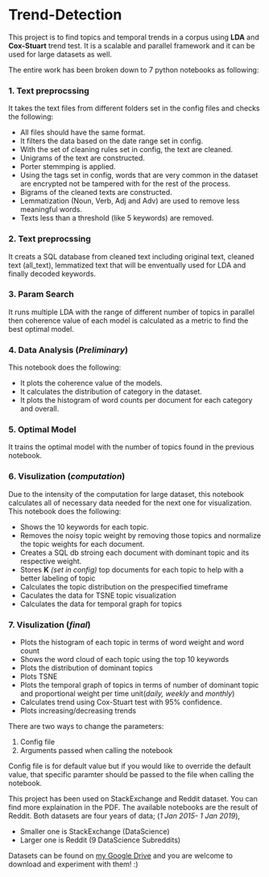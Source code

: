 Trend-Detection
===============


This project is to find topics and temporal trends in a corpus using **LDA** and **Cox-Stuart** trend test. It is a scalable and parallel framework and it can be used for large datasets as well. 

The entire work has been broken down to 7 python notebooks as following:

### 1. Text preprocssing ###

It takes the text files from different folders set in the config files and checks the following:

  * All files should have the same format.
  * It filters the data based on the date range set in config.
  * With the set of cleaning rules set in config, the text are cleaned.
  * Unigrams of the text are constructed.
  * Porter stemmping is applied.
  * Using the tags set in config, words that are very common in the dataset are encrypted not be tampered with for the rest of the process.
  * Bigrams of the cleaned texts are constructed.
  * Lemmatization (Noun, Verb, Adj and Adv) are used to remove less meaningful words.
  * Texts less than a threshold (like 5 keywords) are removed.
  
### 2. Text preprocssing ###

It creats a SQL database from cleaned text including original text, cleaned text (all_text), lemmatized text that will be enventually used for LDA and finally decoded keywords.


### 3. Param Search ###

It runs multiple LDA with the range of different number of topics in parallel then coherence value of each model is calculated as a metric to find the best optimal model.
 
### 4. Data Analysis (*Preliminary*) ###

This notebook does the following:
 * It plots the coherence value of the models. 
 * It calculates the distribution of category in the dataset.
 * It plots the histogram of word counts per document for each category and overall.
 
 
### 5. Optimal Model ###

It trains the optimal model with the number of topics found in the previous notebook.


### 6. Visulization (*computation*) ###

Due to the intensity of the computation for large dataset, this notebook calculates all of necessary data needed for the next one for visualization. This notebook does the following:

 * Shows the 10 keywords for each topic.
 * Removes the noisy topic weight by removing those topics and normalize the topic weights for each document.
 * Creates a SQL db stroing each document with dominant topic and its respective weight.
 * Stores **K** *(set in config)* top documents for each topic to help with a better labeling of topic
 * Calculates the topic distribution on the prespecified timeframe
 * Caculates the data for TSNE topic visualization
 * Calculates the data for temporal graph for topics
 

### 7. Visulization (*final*)  ###

 * Plots the histogram of each topic in terms of word weight and word count
 * Shows the word cloud of each topic using the top 10 keywords
 * Plots the distribution of dominant topics
 * Plots TSNE 
 * Plots the temporal graph of topics in terms of number of dominant topic and proportional weight per time unit(*daily, weekly* and *monthly*)
 * Calculates trend using Cox-Stuart test with 95% confidence.
 * Plots increasing/decreasing trends


There are two ways to change the parameters: 

1. Config file
2. Arguments passed when calling the notebook

Config file is for default value but if you would like to override the default value, that specific paramter should be passed to the file when calling the notebook.


This project has been used on StackExchange and Reddit dataset. You can find more explaination in the PDF.
The available notebooks are the result of Reddit.
Both datasets are four years of data; (*1 Jan 2015- 1 Jan 2019*), 
 * Smaller one is StackExchange (DataScience)
 * Larger one is Reddit (9 DataScience Subreddits)


Datasets can be found on [my Google Drive](https://drive.google.com/open?id=1q8Dvm-54CgLj-bmVxD6i1hvRT_WhYhpV) and you are welcome to download and experiment with them! :)
 
 
